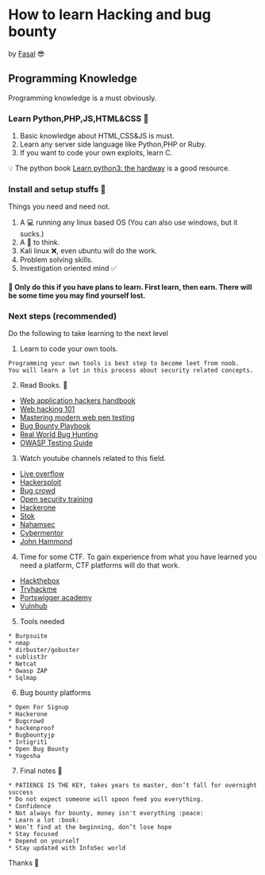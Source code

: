 # How to learn Hacking and bug bounty

by [Fasal](https://github.com/fasalmbt/) :sunglasses:

## Programming Knowledge 

Programming knowledge is a must obviously.

### Learn Python,PHP,JS,HTML&CSS :rocket:

1. Basic knowledge about HTML,CSS&JS is must.
2. Learn any server side language like Python,PHP or Ruby.
3. If you want to code your own exploits, learn C.

:bulb: The python book [Learn python3: the hardway](https://www.amazon.in/Learn-Python-Hard-Way-Introduction/dp/0134692888) is a good resource.


### Install and setup stuffs :construction:

Things you need and need not.

1. A :computer: running any linux based OS (You can also use windows, but it sucks.)
2. A :brain: to think.
3. Kali linux :x:, even ubuntu will do the work.
4. Problem solving skills.
5. Investigation oriented mind :white_check_mark:


#### :full_moon_with_face: Only do this if you have plans to learn. First learn, then earn. There will be some time you may find yourself lost.

### Next steps (recommended)
Do the following to take learning to the next level
1. Learn to code your own tools.
```
Programming your own tools is best step to become leet from noob. 
You will learn a lot in this process about security related concepts.
```
2. Read Books. :book:

* [Web application hackers handbook](https://www.amazon.com/Web-Application-Hackers-Handbook-Exploiting/dp/1118026470)
* [Web hacking 101](https://www.hackerone.com/blog/Hack-Learn-Earn-with-a-Free-E-Book)
* [Mastering modern web pen testing](https://www.amazon.in/Mastering-Modern-Web-Penetration-Testing/dp/1785284584)
* [Bug Bounty Playbook](https://payhip.com/b/wAoh)
* [Real World Bug Hunting](https://www.amazon.in/Real-World-Bug-Hunting-Field-Hacking-ebook/dp/B072SQZ2LG)
* [OWASP Testing Guide](https://owasp.org/www-project-web-security-testing-guide/)

3. Watch youtube channels related to this field.

* <a href="https://www.youtube.com/channel/UClcE-kVhqyiHCcjYwcpfj9w">Live overflow</a>
* <a href="https://www.youtube.com/channel/UC0ZTPkdxlAKf-V33tqXwi3Q/videos">Hackersploit</a>
* <a href="https://www.youtube.com/channel/UCo1NHk_bgbAbDBc4JinrXww">Bug crowd</a>
* <a href="https://www.youtube.com/user/OpenSecurityTraining">Open security training</a>
* <a href="https://www.youtube.com/channel/UCsgzmECky2Q9lQMWzDwMhYw">Hackerone</a>
* <a href="https://www.youtube.com/channel/UCQN2DsjnYH60SFBIA6IkNwg">Stok</a>
* <a href="https://www.youtube.com/channel/UCCZDt7MuC3Hzs6IH4xODLBw">Nahamsec</a>
* <a href="https://www.youtube.com/channel/UC0ArlFuFYMpEewyRBzdLHiw">Cybermentor</a>
* <a href="https://www.youtube.com/channel/UCVeW9qkBjo3zosnqUbG7CFw">John Hammond</a>

4. Time for some CTF. To gain experience from what you have learned you need a platform, CTF platforms will do that work.

* [Hackthebox](https://www.hackthebox.eu/)
* [Tryhackme](https://tryhackme.com/)
* [Portswigger academy](https://portswigger.net/web-security)
* [Vulnhub](https://www.vulnhub.com/)

5. Tools needed
```
* Burpsuite
* nmap
* dirbuster/gobuster
* sublist3r
* Netcat
* Owasp ZAP
* Sqlmap
```
6. Bug bounty platforms
```
* Open For Signup
* Hackerone
* Bugcrowd
* hackenproof
* Bugbountyjp
* Intigriti
* Open Bug Bounty
* Yogosha
```
7. Final notes :memo:
```
* PATIENCE IS THE KEY, takes years to master, don’t fall for overnight success
* Do not expect someone will spoon feed you everything.
* Confidence
* Not always for bounty, money isn't everything :peace:
* Learn a lot :book:
* Won’t find at the beginning, don’t lose hope
* Stay focused
* Depend on yourself
* Stay updated with InfoSec world
```

Thanks :rocket:
